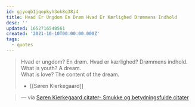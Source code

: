 ```yaml
---
id: gjyoqb1jqopkyh3ok8q38i4
title: Hvad Er Ungdom En Drøm Hvad Er Kærlighed Drømmens Indhold
desc: ''
updated: 1652716548561
created: '2021-10-10T00:00:00.000Z'
tags:
  - quotes
---
```


> Hvad er ungdom? En drøm. Hvad er kærlighed? Drømmens indhold.
> What is youth? A dream.  
> What is love? The content of the dream.
>
> - [[Søren Kierkegaard]]

> — via [Søren Kierkegaard citater- Smukke og betydningsfulde citater](https://de-sjove-jokes.dk/soeren-kierkegaard-citater/)
